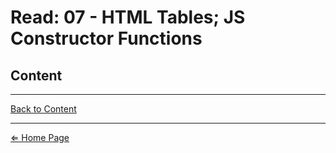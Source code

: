 # Read: 07 - HTML Tables; JS Constructor Functions

## Content

***

[Back to Content](#content)

***

[⇐ Home Page](../README.md)